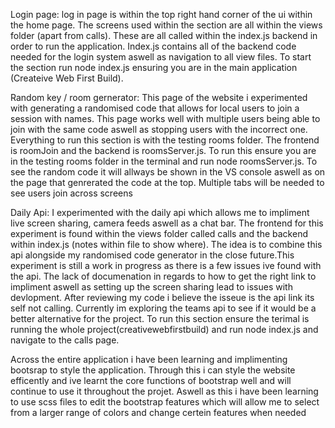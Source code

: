 
Login page: log in page is within the top right hand corner of the ui within the home page. The screens used within the section are all within the views folder (apart from calls). These are all called within the index.js backend in order to run the application. Index.js contains all of the backend code needed for the login system aswell as navigation to all view files. To start the section run node index.js ensuring you are in the main application (Createive Web First Build).

Random key / room gernerator: This page of the website i experimented with generating a randomised code that allows for local users to join a session with names. This page works well with multiple users being able to join with the same code aswell as stopping users with the incorrect one. Everything to run this section is with the testing rooms folder. The frontend is roomJoin and the backend is roomsServer.js. To run this ensure you are in the testing rooms folder in the terminal and run node roomsServer.js. To see the random code it will allways be shown in the VS console aswell as on the page that genrerated the code at the top. Multiple tabs will be needed to see users join across screens

Daily Api: I experimented with the daily api which allows me to impliment live screen sharing, camera feeds aswell as a chat bar. The frontend for this experiment is found within the views folder called calls and the backend within index.js (notes within file to show where). The idea is to combine this api alongside my randomised code generator in the close future.This experiment is still a work in progress as there is a few issues ive found with the api. The lack of documenation in regards to how to get the right link to impliment aswell as setting up the screen sharing lead to issues with devlopment. After reviewing my code i believe the isseue is the api link its self not calling. Currently im exploring the teams api to see if it would be a better alternative for the project. To run this section ensure the terimal is running the whole project(creativewebfirstbuild) and run node index.js and navigate to the calls page.

Across the entire application i have been learning and implimenting bootsrap to style the application. Through this i can style the website efficently and ive learnt the core functions of bootstrap well and will continue to use it throughout the projet. Aswell as this i have been learning to use scss files to edit the bootstrap features which will allow me to select from a larger range of colors and change certein features when needed

